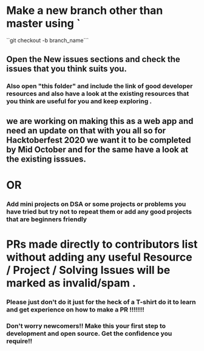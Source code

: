 # Make a new branch other than master using `
``git checkout -b branch_name```

## Open the New issues sections and check the issues that you think suits you.

### Also open "this folder" and include the link of good developer resources and also have a look at the existing resources that you think are useful for you and keep exploring .
## we are working on making this as a web app and need an update on that with you all so for Hacktoberfest 2020 we want it to be completed by Mid October and for the same have a look at the existing isssues.

# OR

### Add mini projects on DSA or some projects or problems you have tried but try not to repeat them or add any good projects that are beginners friendly

# PRs made directly to contributors list without adding any useful Resource / Project / Solving Issues will be marked as invalid/spam .

### Please just don't do it just for the heck of a T-shirt do it to learn and get experience on how to make a PR !!!!!!!

### Don't worry newcomers!! Make this your first step to development and open source. Get the confidence you require!!
